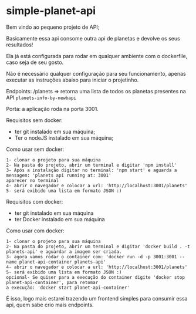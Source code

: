 # simple-planet-api

  Bem vindo ao pequeno projeto de API;
  
  Basicamente essa api consome outra api de planetas e devolve os seus resultados!
  
  Ela já está configurada para rodar em qualquer ambiente com o dockerfile, caso seja de seu gosto.
  
  Não é necessário qualquer configuração para seu funcionamento,
  apenas executar as instruções abaixo para iniciar o projetinho.
  
  Endpoints:
    /planets => retorna uma lista de todos os planetas presentes na API `planets-info-by-newbapi`
  
  Porta: a aplicação roda na porta 3001.
  
  Requisitos sem docker:
  - ter git instalado em sua máquina;
  - Ter o nodeJS instalado em sua máquina;

  Como usar sem docker:

    1- clonar o projeto para sua máquina
    2- Na pasta do projeto, abrir um terminal e digitar 'npm install'
    3- Após a instalação digitar no terminal: 'npm start' e aguarda a mensagem: 'planets api running at: 3001'
    aparecer no terminal
    4- abrir o navegador e colocar a url: 'http://localhost:3001/planets'
    5- será exibido uma lista em formato JSON :)
    
    
  Requisitos com docker:
  - ter git instalado em sua máquina
  - ter Docker instalado em sua máquina
  
  Como usar com docker:

    1- clonar o projeto para sua máquina
    2- Na pasta do projeto, abrir um terminal e digitar 'docker build . -t planets-api' e aguardar a imagem ser criada.
    3- agora vamos rodar o container com: 'docker run -d -p 3001:3001 --name planet-api-container planets-api'
    4- abrir o navegador e colocar a url: 'http://localhost:3001/planets'
    5- será exibido uma lista em formato JSON :)
    opcional- Se quiser para a execução do container digite 'docker stop planet-api-container', para retomar
    a execução: 'docker start planet-api-container'
    
 É isso, logo mais estarei trazendo um frontend simples para consumir essa api, quem sabe crio mais endpoints.
